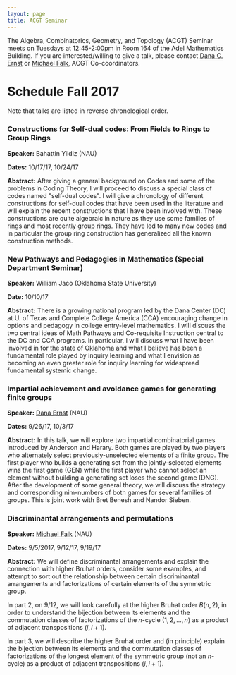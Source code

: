 ```yaml
---
layout: page
title: ACGT Seminar
---
```


The Algebra, Combinatorics, Geometry, and Topology (ACGT) Seminar meets on Tuesdays at 12:45-2:00pm in Room 164 of the Adel Mathematics Building. If you are interested/willing to give a talk, please contact [Dana C. Ernst](http://dcernst.github.io) or [Michael Falk](http://www.cefns.nau.edu/~falk/), ACGT Co-coordinators.

# Schedule Fall 2017 #

Note that talks are listed in reverse chronological order.

### Constructions for Self-dual codes: From Fields to Rings to Group Rings

**Speaker:** Bahattin Yildiz (NAU)

**Dates:** 10/17/17, 10/24/17

**Abstract:** After giving a general background on Codes and some of the problems in Coding Theory, I will proceed to discuss a special class of codes named "self-dual codes". I will give a chronology of different constructions for self-dual codes that have been used in the literature and will explain the recent constructions that I have been involved with. These constructions are quite algebraic in nature as they use some families of rings and most recently group rings. They have led to many new codes and in particular the group ring construction has generalized all the known construction methods.

### New Pathways and Pedagogies in Mathematics (Special Department Seminar)

**Speaker:** William Jaco (Oklahoma State University)

**Date:** 10/10/17

**Abstract:** There is a growing national program led by the Dana Center (DC) at U. of Texas and Complete College America (CCA) encouraging change in options and pedagogy in college entry-level mathematics. I will discuss the two central ideas of Math Pathways and Co-requisite Instruction central to the DC and CCA programs. In particular, I will discuss what I have been involved in for the state of Oklahoma and what I believe has been a fundamental role played by inquiry learning and what I envision as becoming an even greater role for inquiry learning for widespread fundamental systemic change.

### Impartial achievement and avoidance games for generating finite groups ###

**Speaker:** [Dana Ernst](http://danaernst.com) (NAU)

**Dates:** 9/26/17, 10/3/17

**Abstract:** In this talk, we will explore two impartial combinatorial games introduced by Anderson and Harary. Both games are played by two players who alternately select previously-unselected elements of a finite group. The first player who builds a generating set from the jointly-selected elements wins the first game (GEN) while the first player who cannot select an element without building a generating set loses the second game (DNG). After the development of some general theory, we will discuss the strategy and corresponding nim-numbers of both games for several families of groups. This is joint work with Bret Benesh and Nandor Sieben.

### Discriminantal arrangements and permutations ###

**Speaker:** [Michael Falk](http://www.cefns.nau.edu/~falk/) (NAU)

**Dates:** 9/5/2017, 9/12/17, 9/19/17

**Abstract:** We will define discriminantal arrangements and explain the connection with higher Bruhat orders, consider some examples, and attempt to sort out the relationship between certain discriminantal arrangements and factorizations of certain elements of the symmetric group.

In part 2, on 9/12, we will look carefully at the higher Bruhat order $B(n,2)$, in order to understand the bijection between its elements and the commutation classes of factorizations of the $n$-cycle $(1,2,\ldots,n)$ as a product of adjacent transpositions $(i,i+1)$.

In part 3, we will describe the higher Bruhat order and (in principle) explain the bijection between its elements and the commutation classes of factorizations of the longest element of the symmetric group (not an $n$-cycle) as a product of adjacent transpositions $(i,i+1)$.
